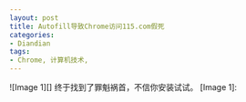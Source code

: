 ```yaml
---
layout: post
title: Autofill导致Chrome访问115.com假死
categories:
- Diandian
tags:
- Chrome, 计算机技术, 
---
```

!\[Image 1\]\[\] 终于找到了罪魁祸首，不信你安装试试。 \[Image 1\]: